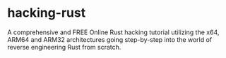 # hacking-rust
A comprehensive and FREE Online Rust hacking tutorial utilizing the x64, ARM64 and ARM32 architectures going step-by-step into the world of reverse engineering Rust from scratch.
